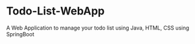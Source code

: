 # Todo-List-WebApp
A Web Application to manage your todo list using Java, HTML, CSS using SpringBoot
